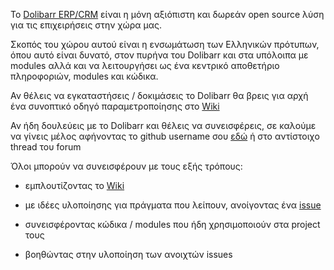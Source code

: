To [Dolibarr ERP/CRM](https://www.dolibarr.org/) είναι η μόνη αξιόπιστη και δωρεάν open source λύση για τις επιχειρήσεις στην χώρα μας.

Σκοπός του χώρου αυτού είναι η ενσωμάτωση των Ελληνικών πρότυπων, όπου αυτό είναι δυνατό, στον πυρήνα του Dolibarr και στα υπόλοιπα με modules αλλά και να λειτουργήσει ως ένα κεντρικό αποθετήριο πληροφοριών, modules και κώδικα.

Αν θέλεις να εγκαταστήσεις / δοκιμάσεις το Dolibarr θα βρεις για αρχή ένα συνοπτικό οδηγό παραμετροποίησης στο [Wiki](https://github.com/DoliGreece/DoliGreece/wiki)

Αν ήδη δουλεύεις με το Dolibarr και θέλεις να συνεισφέρεις, σε καλούμε να γίνεις μέλος αφήνοντας το github username σου [εδώ](https://github.com/orgs/DoliGreece/discussions/1) ή στο αντίστοιχο thread του forum

Όλοι μπορούν να συνεισφέρουν με τους εξής τρόπους:

* εμπλουτίζοντας το [Wiki](https://github.com/DoliGreece/DoliGreece/wiki)

* με ιδέες υλοποίησης  για πράγματα που λείπουν, ανοίγοντας ένα [issue](https://github.com/DoliGreece/DoliGreece/issues)

* συνεισφέροντας κώδικα / modules που ήδη χρησιμοποιούν στα project τους

* βοηθώντας στην υλοποίηση των ανοιχτών issues
